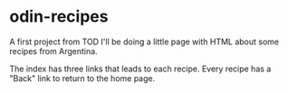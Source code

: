 # odin-recipes
A first project from TOD
I'll be doing a little page with HTML about some recipes from Argentina.

The index has three links that leads to each recipe. Every recipe has a "Back" link to return to the home page.
